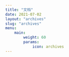 ```yaml
---
title: "文档"
date: 2021-07-02
layout: "archives"
slug: "archives"
menu:
    main:
        weight: 60
        params: 
            icon: archives
---
```

